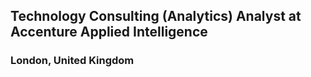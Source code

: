 ## Technology Consulting (Analytics) Analyst at Accenture Applied Intelligence
### London, United Kingdom
